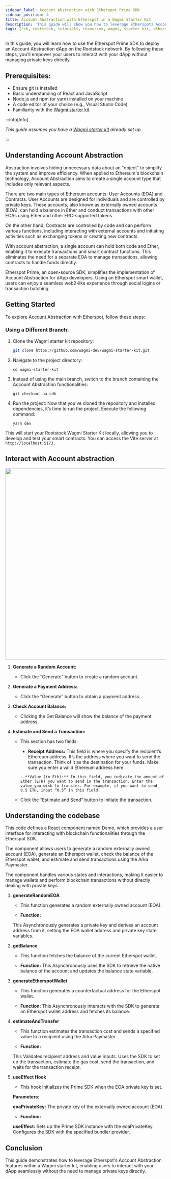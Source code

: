 ```yaml
---
sidebar_label: Account Abstraction with Etherspot Prime SDK
sidebar_position: 4
title: Account Abstraction with Etherspot in a Wagmi Starter Kit
description: 'This guide will show you how to leverage Etherspots Account Abstraction features within a Wagmi starter kit by following these steps, you will empower your users to interact with your dApp without managing private keys directly.'
tags: [rsk, rootstock, tutorials, resources, wagmi, starter kit, etherspot, dApp, account abstraction]
---
```


In this guide, you will learn how to use the Etherspot Prime SDK to deploy an Account Abstraction dApp on the Rootstock network. 
By following these steps, you'll empower your users to interact with your dApp without managing private keys directly.

## Prerequisites:
- Ensure git is installed
- Basic understanding of React and JavaScript
- Node.js and npm (or yarn) installed on your machine
- A code editor of your choice (e.g., Visual Studio Code)
- Familiarity with the [Wagmi starter kit](https://github.com/rsksmart/rsk-wagmi-starter-kit/tree/aa-sdk)

:::info[Info]

*This guide assumes you have a [Wagmi starter kit](https://github.com/rsksmart/rsk-wagmi-starter-kit/tree/aa-sdk) already set up.*

:::


## Understanding Account Abstraction
Abstraction involves hiding unnecessary data about an "object" to simplify the system and improve efficiency. When applied to Ethereum's blockchain technology, Account Abstraction aims to create a single account type that includes only relevant aspects.

There are two main types of Ethereum accounts: User Accounts (EOA) and Contracts. User Accounts are designed for individuals and are controlled by private keys. These accounts, also known as externally owned accounts (EOA), can hold a balance in Ether and conduct transactions with other EOAs using Ether and other ERC-supported tokens.

On the other hand, Contracts are controlled by code and can perform various functions, including interacting with external accounts and initiating activities such as exchanging tokens or creating new contracts.

With account abstraction, a single account can hold both code and Ether, enabling it to execute transactions and smart contract functions. This eliminates the need for a separate EOA to manage transactions, allowing contracts to handle funds directly.

Etherspot Prime, an open-source SDK, simplifies the implementation of Account Abstraction for dApp developers. Using an Etherspot smart wallet, users can enjoy a seamless web2-like experience through social logins or transaction batching.

## Getting Started
To explore Account Abstraction with Etherspot, follow these steps:

### Using a Different Branch:

1. Clone the Wagmi starter kit repository:

   ```sh
   git clone https://github.com/wagmi-dev/wagmi-starter-kit.git
   ```

2. Navigate to the project directory:


    ```
    cd wagmi-starter-kit
    ```
3. Instead of using the main branch, switch to the branch containing the Account Abstraction functionalities:

    ```
    git checkout aa-sdk  
    ```
4. Run the project:
Now that you’ve cloned the repository and installed dependencies, it’s time to run the project. Execute the following command:

    ```
    yarn dev
    ```
This will start your Rootstock Wagmi Starter Kit locally, allowing you to develop and test your smart contracts. You can access the Vite server at `http://localhost:5173.`

## Interact with Account abstraction
<img src="/img/resources/rootstock-metamask/accountabstraction.png"  width="800" height="600"/>

1. **Generate a Random Account:**
    - Click the “Generate” button to create a random account.

2. **Generate a Payment Address:**
    - Click the “Generate” button to obtain a payment address.

3. **Check Account Balance:**
    - Clicking the Get Balance will show the balance of the payment address.

4. **Estimate and Send a Transaction:**
     - This section has two fields:
          - **Receipt Address:** This field is where you specify the recipient’s Ethereum address. It’s the address where you want to send the transaction. Think of it as the destination for your funds. Make sure you enter a valid Ethereum address here.

           - **Value (in Eth):** In this field, you indicate the amount of Ether (ETH) you want to send in the transaction. Enter the value you wish to transfer. For example, if you want to send 0.5 ETH, input “0.5” in this field.

    - Click the “Estimate and Send” button to initiate the transaction.

## Understanding the codebase
This code defines a React component named Demo, which provides a user interface for interacting with blockchain functionalities through the Etherspot SDK. 

The component allows users to generate a random externally owned account (EOA), generate an Etherspot wallet, check the balance of the Etherspot wallet, and estimate and send transactions using the Arka Paymaster. 

The component handles various states and interactions, making it easier to manage wallets and perform blockchain transactions without directly dealing with private keys.

1. **generateRandomEOA**
  
    - This function generates a random externally owned account (EOA).

   - **Function:**

    This Asynchronously generates a private key and derives an account address from it, setting the EOA wallet address and private key state variables.

2. **getBalance**
   
   - This function fetches the balance of the current Etherspot wallet.

   - **Function:**
     This Asynchronously uses the SDK to retrieve the native balance of the account and updates the balance state variable.

3. **generateEtherspotWallet**

   - This function generates a counterfactual address for the Etherspot wallet.

   - **Function:**
     This Asynchronously interacts with the SDK to generate an Etherspot wallet address and fetches its balance.

4. **estimateAndTransfer**

    - This function estimates the transaction cost and sends a specified value to a recipient using the Arka Paymaster.

    - **Function:**

    This Validates recipient address and value inputs.
    Uses the SDK to set up the transaction, estimate the gas cost, send the transaction, and waits for the transaction receipt.

5. **useEffect Hook**
      
      - This hook initializes the Prime SDK when the EOA private key is set.

   **Parameters:**

   **eoaPrivateKey:** The private key of the externally owned account (EOA).

   - **Function:**

   **useEffect:**
   Sets up the Prime SDK instance with the eoaPrivateKey.
   Configures the SDK with the specified bundler provider.


## Conclusion
This guide demonstrates how to leverage Etherspot's Account Abstraction features within a Wagmi starter kit, enabling users to interact with your dApp seamlessly without the need to manage private keys directly.
